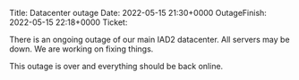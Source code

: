 Title: Datacenter outage
Date: 2022-05-15 21:30+0000
OutageFinish: 2022-05-15 22:18+0000
Ticket:

There is an ongoing outage of our main IAD2 datacenter. 
All servers may be down. We are working on fixing things. 

This outage is over and everything should be back online.
